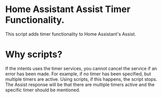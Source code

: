 # Home Assistant Assist Timer Functionality.
This script adds timer functionality to Home Assistant's Assist.

# Why scripts?
If the intents uses the timer services, you cannot cancel the service if an error has been made. For example, if no timer has been specified, but multiple timers are active.
Using scripts, if this happens, the script stops. The Assist response will be that there are multiple timers active and the specific timer should be mentioned.
